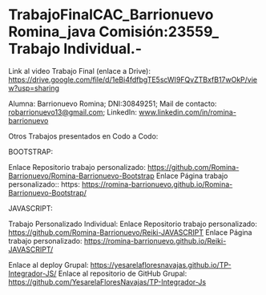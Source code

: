 # TrabajoFinalCAC_Barrionuevo Romina_java Comisión:23559_ Trabajo Individual.-

Link al video Trabajo Final (enlace a Drive):
https://drive.google.com/file/d/1eBi4fdfbgTE5scWI9FQvZTBxfB17wOkP/view?usp=sharing

Alumna: Barrionuevo Romina;
DNI:30849251;
Mail de contacto: robarrionuevo13@gmail.com;
LinkedIn: www.linkedin.com/in/romina-barrionuevo

Otros Trabajos presentados en Codo a Codo:

BOOTSTRAP:

Enlace Repositorio trabajo personalizado: https://github.com/Romina-Barrionuevo/Romina-Barrionuevo-Bootstrap
Enlace Página trabajo personalizado:: https: https://romina-barrionuevo.github.io/Romina-Barrionuevo-Bootstrap/

JAVASCRIPT:

Trabajo Personalizado Individual:
Enlace Repositorio trabajo personalizado: https://github.com/Romina-Barrionuevo/Reiki-JAVASCRIPT
Enlace Página trabajo personalizado: https://romina-barrionuevo.github.io/Reiki-JAVASCRIPT/

Enlace al deploy Grupal: https://yesarelafloresnavajas.github.io/TP-Integrador-JS/
Enlace al repositorio de GitHub Grupal: https://github.com/YesarelaFloresNavajas/TP-Integrador-Js
